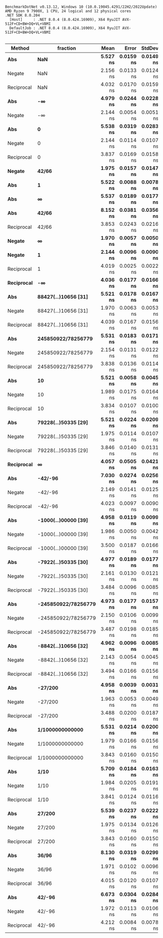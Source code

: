 ```

BenchmarkDotNet v0.13.12, Windows 10 (10.0.19045.4291/22H2/2022Update)
AMD Ryzen 9 7900X, 1 CPU, 24 logical and 12 physical cores
.NET SDK 8.0.204
  [Host]     : .NET 8.0.4 (8.0.424.16909), X64 RyuJIT AVX-512F+CD+BW+DQ+VL+VBMI
  DefaultJob : .NET 8.0.4 (8.0.424.16909), X64 RyuJIT AVX-512F+CD+BW+DQ+VL+VBMI


```
| Method     | fraction             | Mean     | Error     | StdDev    | Allocated |
|----------- |--------------------- |---------:|----------:|----------:|----------:|
| **Abs**        | **NaN**                  | **5.527 ns** | **0.0159 ns** | **0.0149 ns** |         **-** |
| Negate     | NaN                  | 2.156 ns | 0.0133 ns | 0.0124 ns |         - |
| Reciprocal | NaN                  | 4.032 ns | 0.0170 ns | 0.0159 ns |         - |
| **Abs**        | **-∞**                   | **4.979 ns** | **0.0244 ns** | **0.0228 ns** |         **-** |
| Negate     | -∞                   | 2.144 ns | 0.0054 ns | 0.0051 ns |         - |
| **Abs**        | **0**                    | **5.538 ns** | **0.0319 ns** | **0.0283 ns** |         **-** |
| Negate     | 0                    | 2.144 ns | 0.0114 ns | 0.0107 ns |         - |
| Reciprocal | 0                    | 3.837 ns | 0.0169 ns | 0.0158 ns |         - |
| **Negate**     | **42/66**                | **1.975 ns** | **0.0157 ns** | **0.0147 ns** |         **-** |
| **Abs**        | **1**                    | **5.522 ns** | **0.0088 ns** | **0.0078 ns** |         **-** |
| **Abs**        | **∞**                    | **5.537 ns** | **0.0189 ns** | **0.0177 ns** |         **-** |
| **Abs**        | **42/66**                | **8.152 ns** | **0.0381 ns** | **0.0356 ns** |         **-** |
| Reciprocal | 42/66                | 3.853 ns | 0.0243 ns | 0.0216 ns |         - |
| **Negate**     | **∞**                    | **1.970 ns** | **0.0057 ns** | **0.0050 ns** |         **-** |
| **Negate**     | **1**                    | **2.144 ns** | **0.0096 ns** | **0.0090 ns** |         **-** |
| Reciprocal | 1                    | 4.019 ns | 0.0025 ns | 0.0022 ns |         - |
| **Reciprocal** | **-∞**                   | **4.036 ns** | **0.0177 ns** | **0.0166 ns** |         **-** |
| **Abs**        | **88427(...)10656 [31]** | **5.521 ns** | **0.0178 ns** | **0.0167 ns** |         **-** |
| Negate     | 88427(...)10656 [31] | 1.970 ns | 0.0063 ns | 0.0053 ns |         - |
| Reciprocal | 88427(...)10656 [31] | 4.039 ns | 0.0167 ns | 0.0156 ns |         - |
| **Abs**        | **245850922/78256779**   | **5.531 ns** | **0.0183 ns** | **0.0171 ns** |         **-** |
| Negate     | 245850922/78256779   | 2.154 ns | 0.0131 ns | 0.0122 ns |         - |
| Reciprocal | 245850922/78256779   | 3.838 ns | 0.0136 ns | 0.0114 ns |         - |
| **Abs**        | **10**                   | **5.521 ns** | **0.0058 ns** | **0.0045 ns** |         **-** |
| Negate     | 10                   | 1.989 ns | 0.0175 ns | 0.0164 ns |         - |
| Reciprocal | 10                   | 3.834 ns | 0.0107 ns | 0.0100 ns |         - |
| **Abs**        | **79228(...)50335 [29]** | **5.521 ns** | **0.0224 ns** | **0.0209 ns** |         **-** |
| Negate     | 79228(...)50335 [29] | 1.975 ns | 0.0114 ns | 0.0107 ns |         - |
| Reciprocal | 79228(...)50335 [29] | 3.846 ns | 0.0140 ns | 0.0131 ns |         - |
| **Reciprocal** | **∞**                    | **4.057 ns** | **0.0505 ns** | **0.0421 ns** |         **-** |
| **Abs**        | **-42/-96**              | **7.030 ns** | **0.0274 ns** | **0.0256 ns** |         **-** |
| Negate     | -42/-96              | 2.149 ns | 0.0141 ns | 0.0125 ns |         - |
| Reciprocal | -42/-96              | 4.023 ns | 0.0097 ns | 0.0090 ns |         - |
| **Abs**        | **-1000(...)00000 [39]** | **4.958 ns** | **0.0119 ns** | **0.0099 ns** |         **-** |
| Negate     | -1000(...)00000 [39] | 1.986 ns | 0.0050 ns | 0.0042 ns |         - |
| Reciprocal | -1000(...)00000 [39] | 3.500 ns | 0.0187 ns | 0.0166 ns |         - |
| **Abs**        | **-7922(...)50335 [30]** | **4.977 ns** | **0.0189 ns** | **0.0177 ns** |         **-** |
| Negate     | -7922(...)50335 [30] | 2.161 ns | 0.0130 ns | 0.0121 ns |         - |
| Reciprocal | -7922(...)50335 [30] | 3.484 ns | 0.0096 ns | 0.0085 ns |         - |
| **Abs**        | **-245850922/78256779**  | **4.973 ns** | **0.0177 ns** | **0.0157 ns** |         **-** |
| Negate     | -245850922/78256779  | 2.150 ns | 0.0106 ns | 0.0099 ns |         - |
| Reciprocal | -245850922/78256779  | 3.487 ns | 0.0198 ns | 0.0185 ns |         - |
| **Abs**        | **-8842(...)10656 [32]** | **4.962 ns** | **0.0096 ns** | **0.0085 ns** |         **-** |
| Negate     | -8842(...)10656 [32] | 2.143 ns | 0.0054 ns | 0.0045 ns |         - |
| Reciprocal | -8842(...)10656 [32] | 3.494 ns | 0.0166 ns | 0.0156 ns |         - |
| **Abs**        | **-27/200**              | **4.958 ns** | **0.0039 ns** | **0.0031 ns** |         **-** |
| Negate     | -27/200              | 1.963 ns | 0.0053 ns | 0.0049 ns |         - |
| Reciprocal | -27/200              | 3.488 ns | 0.0200 ns | 0.0187 ns |         - |
| **Abs**        | **1/1000000000000**      | **5.531 ns** | **0.0214 ns** | **0.0200 ns** |         **-** |
| Negate     | 1/1000000000000      | 1.979 ns | 0.0166 ns | 0.0156 ns |         - |
| Reciprocal | 1/1000000000000      | 3.843 ns | 0.0160 ns | 0.0150 ns |         - |
| **Abs**        | **1/10**                 | **5.709 ns** | **0.0184 ns** | **0.0163 ns** |         **-** |
| Negate     | 1/10                 | 1.984 ns | 0.0205 ns | 0.0191 ns |         - |
| Reciprocal | 1/10                 | 3.841 ns | 0.0124 ns | 0.0116 ns |         - |
| **Abs**        | **27/200**               | **5.539 ns** | **0.0237 ns** | **0.0222 ns** |         **-** |
| Negate     | 27/200               | 1.975 ns | 0.0134 ns | 0.0126 ns |         - |
| Reciprocal | 27/200               | 3.843 ns | 0.0160 ns | 0.0150 ns |         - |
| **Abs**        | **36/96**                | **8.130 ns** | **0.0319 ns** | **0.0299 ns** |         **-** |
| Negate     | 36/96                | 1.971 ns | 0.0102 ns | 0.0096 ns |         - |
| Reciprocal | 36/96                | 4.015 ns | 0.0120 ns | 0.0107 ns |         - |
| **Abs**        | **42/-96**               | **6.673 ns** | **0.0304 ns** | **0.0284 ns** |         **-** |
| Negate     | 42/-96               | 1.972 ns | 0.0113 ns | 0.0106 ns |         - |
| Reciprocal | 42/-96               | 4.212 ns | 0.0084 ns | 0.0078 ns |         - |
